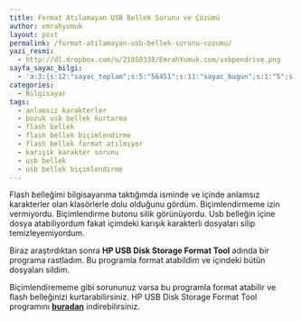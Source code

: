 ```yaml
---
title: Format Atılamayan USB Bellek Sorunu ve Çözümü
author: emrahyumuk
layout: post
permalink: /format-atilamayan-usb-bellek-sorunu-cozumu/
yazi_resmi:
  - http://dl.dropbox.com/u/21850338/EmrahYumuk.com/usbpendrive.png
sayfa_sayac_bilgi:
  - 'a:3:{s:12:"sayac_toplam";s:5:"56451";s:11:"sayac_bugun";s:1:"5";s:9:"son_okuma";s:10:"1364918927";}'
categories:
  - Bilgisayar
tags:
  - anlamsız karakterler
  - bozuk usb bellek kurtarma
  - flash bellek
  - flash bellek biçimlendirme
  - flash bellek format atılmıyor
  - karışık karakter sorunu
  - usb bellek
  - usb bellek biçimlendirme
---
```

Flash belleğimi bilgisayarıma taktığımda isminde ve içinde anlamsız karakterler olan klasörlerle dolu olduğunu gördüm. Biçimlendirmeme izin vermiyordu. Biçimlendirme butonu silik görünüyordu. Usb belleğin içine dosya atabiliyordum fakat içimdeki karışık karakterli dosyaları silip temizleyemiyordum.

Biraz araştırdıktan sonra **HP USB Disk Storage Format Tool** adında bir programa rastladım. Bu programla format atabildim ve içindeki bütün dosyaları sildim.

<!--more-->

Biçimlendirememe gibi sorununuz varsa bu programla format atabilir ve flash belleğinizi kurtarabilirsiniz. HP USB Disk Storage Format Tool programını **[buradan][1]** indirebilirsiniz.

 [1]: http://dl.dropbox.com/u/233963/Programlar/HPUSBDisk.exe